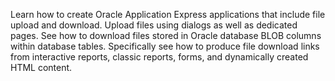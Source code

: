Learn how to create Oracle Application Express applications that include file upload and download. Upload files using dialogs as well as dedicated pages. See how to download files stored in Oracle database BLOB columns within database tables. Specifically see how to produce file download links from interactive reports, classic reports, forms, and dynamically created HTML content.